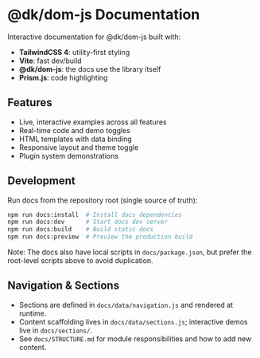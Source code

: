 # @dk/dom-js Documentation

Interactive documentation for @dk/dom-js built with:

- **TailwindCSS 4**: utility-first styling
- **Vite**: fast dev/build
- **@dk/dom-js**: the docs use the library itself
- **Prism.js**: code highlighting

## Features

- Live, interactive examples across all features
- Real-time code and demo toggles
- HTML templates with data binding
- Responsive layout and theme toggle
- Plugin system demonstrations

## Development

Run docs from the repository root (single source of truth):

```bash
npm run docs:install  # Install docs dependencies
npm run docs:dev      # Start docs dev server
npm run docs:build    # Build static docs
npm run docs:preview  # Preview the production build
```

Note: The docs also have local scripts in `docs/package.json`, but prefer the root-level scripts above to avoid duplication.

## Navigation & Sections

- Sections are defined in `docs/data/navigation.js` and rendered at runtime.
- Content scaffolding lives in `docs/data/sections.js`; interactive demos live in `docs/sections/`.
- See `docs/STRUCTURE.md` for module responsibilities and how to add new content.
